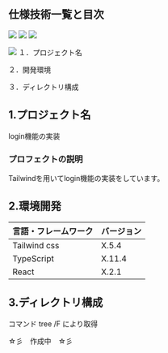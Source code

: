 ## 仕様技術一覧と目次

<img src="https://img.shields.io/badge/-Css3-1572B6.svg?logo=css3&style=plastic"> <img src="https://img.shields.io/badge/-Typescript-F7DF1E.svg?logo=typescript&style=plastic"> <img src="https://img.shields.io/badge/-React-61DAFB.svg?logo=react&style=plastic">

 <img src="https://img.shields.io/badge/-Firebase-FFCA28.svg?logo=firebase&style=plastic">
１．プロジェクト名

２．開発環境

３．ディレクトリ構成

## 1.プロジェクト名

 login機能の実装

### プロフェクトの説明

 Tailwindを用いてlogin機能の実装をしています。

## 2.環境開発

<!-- 言語、フレームワークの一覧とバージョンを記載 -->

| 言語・フレームワーク    | バージョン |
| --------------------- | ---------- |
| Tailwind css          | X.5.4      |
| TypeScript            | X.11.4     |
| React                 | X.2.1      |

## 3.ディレクトリ構成

コマンド tree /F により取得

☆彡　作成中　☆彡